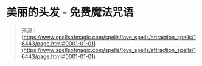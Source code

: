 <!--yml

分类：未分类

日期：2024年6月12日 18:56:40

-->

# 美丽的头发 - 免费魔法咒语

> 来源：[https://www.spellsofmagic.com/spells/love_spells/attraction_spells/16443/page.html#0001-01-01](https://www.spellsofmagic.com/spells/love_spells/attraction_spells/16443/page.html#0001-01-01)
